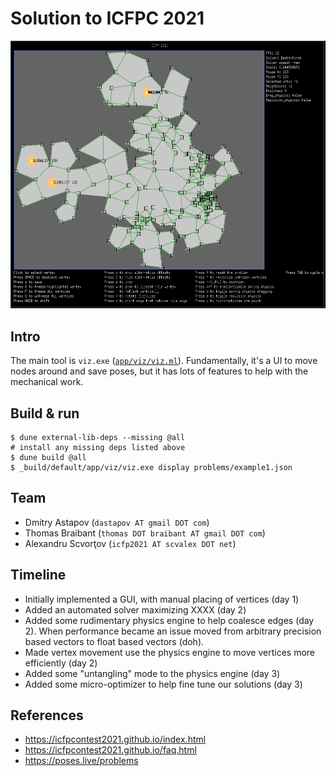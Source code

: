 Solution to ICFPC 2021
======================

![Screenshot](icfp2021.png "Screenshot")

## Intro

The main tool is `viz.exe` ([`app/viz/viz.ml`](app/viz/viz.ml)).
Fundamentally, it's a UI to move nodes around and save poses, but it
has lots of features to help with the mechanical work.

## Build & run

```
$ dune external-lib-deps --missing @all
# install any missing deps listed above
$ dune build @all
$ _build/default/app/viz/viz.exe display problems/example1.json
```

## Team

- Dmitry Astapov (`dastapov AT gmail DOT com`)
- Thomas Braibant (`thomas DOT braibant AT gmail DOT com`)
- Alexandru Scvorţov (`icfp2021 AT scvalex DOT net`)

## Timeline

- Initially implemented a GUI, with manual placing of vertices (day 1)
- Added an automated solver maximizing XXXX (day 2) 
- Added some rudimentary physics engine to help coalesce edges (day 2). When
  performance became an issue moved from arbitrary precision based vectors to
  float based vectors (doh).
- Made vertex movement use the physics engine to move vertices more efficiently (day 2)
- Added some "untangling" mode to the physics engine (day 3)
- Added some micro-optimizer to help fine tune our solutions (day 3)


## References

* https://icfpcontest2021.github.io/index.html
* https://icfpcontest2021.github.io/faq.html
* https://poses.live/problems

